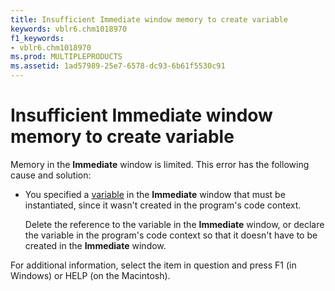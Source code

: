 ```yaml
---
title: Insufficient Immediate window memory to create variable
keywords: vblr6.chm1018970
f1_keywords:
- vblr6.chm1018970
ms.prod: MULTIPLEPRODUCTS
ms.assetid: 1ad57989-25e7-6578-dc93-6b61f5530c91
---
```



# Insufficient Immediate window memory to create variable

Memory in the  **Immediate** window is limited. This error has the following cause and solution:



- You specified a [variable](vbe-glossary.md) in the **Immediate** window that must be instantiated, since it wasn't created in the program's code context.
    
    Delete the reference to the variable in the  **Immediate** window, or declare the variable in the program's code context so that it doesn't have to be created in the **Immediate** window.
    

For additional information, select the item in question and press F1 (in Windows) or HELP (on the Macintosh).

